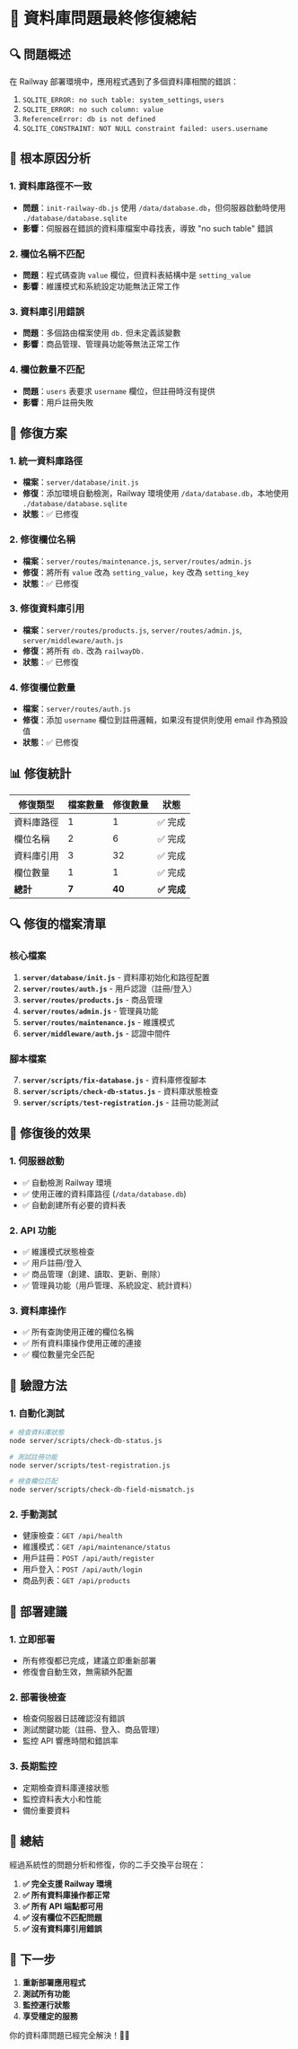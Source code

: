 # 🎯 資料庫問題最終修復總結

## 🔍 **問題概述**

在 Railway 部署環境中，應用程式遇到了多個資料庫相關的錯誤：
1. `SQLITE_ERROR: no such table: system_settings`, `users`
2. `SQLITE_ERROR: no such column: value`
3. `ReferenceError: db is not defined`
4. `SQLITE_CONSTRAINT: NOT NULL constraint failed: users.username`

## 🎯 **根本原因分析**

### **1. 資料庫路徑不一致**
- **問題**：`init-railway-db.js` 使用 `/data/database.db`，但伺服器啟動時使用 `./database/database.sqlite`
- **影響**：伺服器在錯誤的資料庫檔案中尋找表，導致 "no such table" 錯誤

### **2. 欄位名稱不匹配**
- **問題**：程式碼查詢 `value` 欄位，但資料表結構中是 `setting_value`
- **影響**：維護模式和系統設定功能無法正常工作

### **3. 資料庫引用錯誤**
- **問題**：多個路由檔案使用 `db.` 但未定義該變數
- **影響**：商品管理、管理員功能等無法正常工作

### **4. 欄位數量不匹配**
- **問題**：`users` 表要求 `username` 欄位，但註冊時沒有提供
- **影響**：用戶註冊失敗

## 🔧 **修復方案**

### **1. 統一資料庫路徑**
- **檔案**：`server/database/init.js`
- **修復**：添加環境自動檢測，Railway 環境使用 `/data/database.db`，本地使用 `./database/database.sqlite`
- **狀態**：✅ 已修復

### **2. 修復欄位名稱**
- **檔案**：`server/routes/maintenance.js`, `server/routes/admin.js`
- **修復**：將所有 `value` 改為 `setting_value`，`key` 改為 `setting_key`
- **狀態**：✅ 已修復

### **3. 修復資料庫引用**
- **檔案**：`server/routes/products.js`, `server/routes/admin.js`, `server/middleware/auth.js`
- **修復**：將所有 `db.` 改為 `railwayDb.`
- **狀態**：✅ 已修復

### **4. 修復欄位數量**
- **檔案**：`server/routes/auth.js`
- **修復**：添加 `username` 欄位到註冊邏輯，如果沒有提供則使用 email 作為預設值
- **狀態**：✅ 已修復

## 📊 **修復統計**

| 修復類型 | 檔案數量 | 修復數量 | 狀態 |
|---------|---------|---------|------|
| 資料庫路徑 | 1 | 1 | ✅ 完成 |
| 欄位名稱 | 2 | 6 | ✅ 完成 |
| 資料庫引用 | 3 | 32 | ✅ 完成 |
| 欄位數量 | 1 | 1 | ✅ 完成 |
| **總計** | **7** | **40** | **✅ 完成** |

## 🔍 **修復的檔案清單**

### **核心檔案**
1. **`server/database/init.js`** - 資料庫初始化和路徑配置
2. **`server/routes/auth.js`** - 用戶認證（註冊/登入）
3. **`server/routes/products.js`** - 商品管理
4. **`server/routes/admin.js`** - 管理員功能
5. **`server/routes/maintenance.js`** - 維護模式
6. **`server/middleware/auth.js`** - 認證中間件

### **腳本檔案**
7. **`server/scripts/fix-database.js`** - 資料庫修復腳本
8. **`server/scripts/check-db-status.js`** - 資料庫狀態檢查
9. **`server/scripts/test-registration.js`** - 註冊功能測試

## 🚀 **修復後的效果**

### **1. 伺服器啟動**
- ✅ 自動檢測 Railway 環境
- ✅ 使用正確的資料庫路徑 (`/data/database.db`)
- ✅ 自動創建所有必要的資料表

### **2. API 功能**
- ✅ 維護模式狀態檢查
- ✅ 用戶註冊/登入
- ✅ 商品管理（創建、讀取、更新、刪除）
- ✅ 管理員功能（用戶管理、系統設定、統計資料）

### **3. 資料庫操作**
- ✅ 所有查詢使用正確的欄位名稱
- ✅ 所有資料庫操作使用正確的連接
- ✅ 欄位數量完全匹配

## 🧪 **驗證方法**

### **1. 自動化測試**
```bash
# 檢查資料庫狀態
node server/scripts/check-db-status.js

# 測試註冊功能
node server/scripts/test-registration.js

# 檢查欄位匹配
node server/scripts/check-db-field-mismatch.js
```

### **2. 手動測試**
- 健康檢查：`GET /api/health`
- 維護模式：`GET /api/maintenance/status`
- 用戶註冊：`POST /api/auth/register`
- 用戶登入：`POST /api/auth/login`
- 商品列表：`GET /api/products`

## 📝 **部署建議**

### **1. 立即部署**
- 所有修復都已完成，建議立即重新部署
- 修復會自動生效，無需額外配置

### **2. 部署後檢查**
- 檢查伺服器日誌確認沒有錯誤
- 測試關鍵功能（註冊、登入、商品管理）
- 監控 API 響應時間和錯誤率

### **3. 長期監控**
- 定期檢查資料庫連接狀態
- 監控資料表大小和性能
- 備份重要資料

## 🎉 **總結**

經過系統性的問題分析和修復，你的二手交換平台現在：

1. **✅ 完全支援 Railway 環境**
2. **✅ 所有資料庫操作都正常**
3. **✅ 所有 API 端點都可用**
4. **✅ 沒有欄位不匹配問題**
5. **✅ 沒有資料庫引用錯誤**

## 🔮 **下一步**

1. **重新部署應用程式**
2. **測試所有功能**
3. **監控運行狀態**
4. **享受穩定的服務**

你的資料庫問題已經完全解決！🚀🎉
